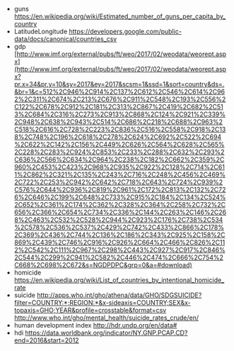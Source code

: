  - guns https://en.wikipedia.org/wiki/Estimated_number_of_guns_per_capita_by_country
 - LatitudeLongitude https://developers.google.com/public-data/docs/canonical/countries_csv
 - gdp [http://www.imf.org/external/pubs/ft/weo/2017/02/weodata/weorept.aspx](http://www.imf.org/external/pubs/ft/weo/2017/02/weodata/weorept.aspx?pr.x=34&pr.y=10&sy=2017&ey=2017&scsm=1&ssd=1&sort=country&ds=.&br=1&c=512%2C946%2C914%2C137%2C612%2C546%2C614%2C962%2C311%2C674%2C213%2C676%2C911%2C548%2C193%2C556%2C122%2C678%2C912%2C181%2C313%2C867%2C419%2C682%2C513%2C684%2C316%2C273%2C913%2C868%2C124%2C921%2C339%2C948%2C638%2C943%2C514%2C686%2C218%2C688%2C963%2C518%2C616%2C728%2C223%2C836%2C516%2C558%2C918%2C138%2C748%2C196%2C618%2C278%2C624%2C692%2C522%2C694%2C622%2C142%2C156%2C449%2C626%2C564%2C628%2C565%2C228%2C283%2C924%2C853%2C233%2C288%2C632%2C293%2C636%2C566%2C634%2C964%2C238%2C182%2C662%2C359%2C960%2C453%2C423%2C968%2C935%2C922%2C128%2C714%2C611%2C862%2C321%2C135%2C243%2C716%2C248%2C456%2C469%2C722%2C253%2C942%2C642%2C718%2C643%2C724%2C939%2C576%2C644%2C936%2C819%2C961%2C172%2C813%2C132%2C726%2C646%2C199%2C648%2C733%2C915%2C184%2C134%2C524%2C652%2C361%2C174%2C362%2C328%2C364%2C258%2C732%2C656%2C366%2C654%2C734%2C336%2C144%2C263%2C146%2C268%2C463%2C532%2C528%2C944%2C923%2C176%2C738%2C534%2C578%2C536%2C537%2C429%2C742%2C433%2C866%2C178%2C369%2C436%2C744%2C136%2C186%2C343%2C925%2C158%2C869%2C439%2C746%2C916%2C926%2C664%2C466%2C826%2C112%2C542%2C111%2C967%2C298%2C443%2C927%2C917%2C846%2C544%2C299%2C941%2C582%2C446%2C474%2C666%2C754%2C668%2C698%2C672&s=NGDPDPC&grp=0&a=#download)
 - homicide https://en.wikipedia.org/wiki/List_of_countries_by_intentional_homicide_rate
 - suicide http://apps.who.int/gho/athena/data/GHO/SDGSUICIDE?filter=COUNTRY:*;REGION:*&x-sideaxis=COUNTRY;SEX&x-topaxis=GHO;YEAR&profile=crosstable&format=csv
        http://www.who.int/gho/mental_health/suicide_rates_crude/en/
 - human development index http://hdr.undp.org/en/data#
 - hdi https://data.worldbank.org/indicator/NY.GNP.PCAP.CD?end=2016&start=2012
